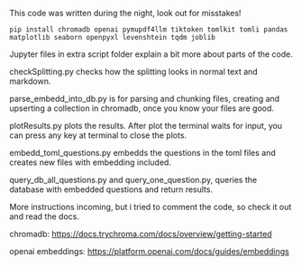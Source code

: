 This code was written during the night, look out for misstakes!
```
pip install chromadb openai pymupdf4llm tiktoken tomlkit tomli pandas matplotlib seaborn openpyxl levenshtein tqdm joblib
```
Jupyter files in extra script folder explain a bit more about parts of the code.

checkSplitting.py checks how the splitting looks in normal text and markdown.

parse_embedd_into_db.py is for parsing and chunking files, creating and upserting a collection in chromadb, once you know your files are good.

plotResults.py plots the results. After plot the terminal waits for input, you can press any key at terminal to close the plots.

embedd_toml_questions.py embedds the questions in the toml files and creates new files with embedding included.

query_db_all_questions.py and query_one_question.py, queries the database with embedded questions and return results.

More instructions incoming, but i tried to comment the code, so check it out and read the docs.

chromadb:
https://docs.trychroma.com/docs/overview/getting-started

openai embeddings:
https://platform.openai.com/docs/guides/embeddings
